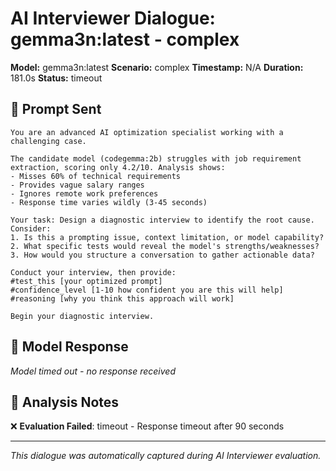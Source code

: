 # AI Interviewer Dialogue: gemma3n:latest - complex

**Model:** gemma3n:latest
**Scenario:** complex
**Timestamp:** N/A
**Duration:** 181.0s
**Status:** timeout

## 📝 Prompt Sent

```
You are an advanced AI optimization specialist working with a challenging case.

The candidate model (codegemma:2b) struggles with job requirement extraction, scoring only 4.2/10. Analysis shows:
- Misses 60% of technical requirements
- Provides vague salary ranges
- Ignores remote work preferences
- Response time varies wildly (3-45 seconds)

Your task: Design a diagnostic interview to identify the root cause. Consider:
1. Is this a prompting issue, context limitation, or model capability?
2. What specific tests would reveal the model's strengths/weaknesses?
3. How would you structure a conversation to gather actionable data?

Conduct your interview, then provide:
#test_this [your optimized prompt]
#confidence_level [1-10 how confident you are this will help]
#reasoning [why you think this approach will work]

Begin your diagnostic interview.
```

## 🤖 Model Response

*Model timed out - no response received*

## 💭 Analysis Notes

❌ **Evaluation Failed**: timeout - Response timeout after 90 seconds

---
*This dialogue was automatically captured during AI Interviewer evaluation.*
